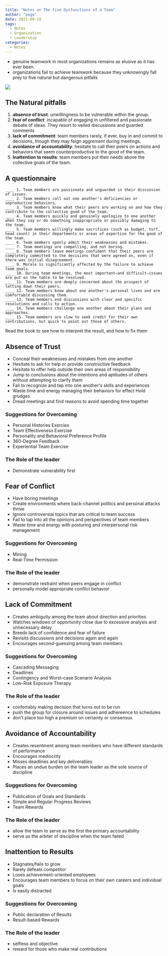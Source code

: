 ```yaml
---
title: "Notes on The Five Dysfunctions of a Team"
author: "poga"
date: 2021-09-19
tags:
  - Notes
  - Organization
  - Leadership
categories:
  - Notes
---
```


* genuine teamwork in most organizations remains as elusive as it has ever been.
* organizations fail to achieve teamwork because they unknowingly fall prey to five natural but dangerous pitfalls

![](/post/2021-09-19_notes_on_the_five_dysfunctions_of_a_team/0.png)

## The Natural pitfalls

1. **absence of trust**: unwillingness to be vulnerable within the group.
2. **fear of conflict**: incapable of engaging in unfiltered and passionate debate of ideas. They resort to veiled discussions and guarded comments
3. **lack of commitment**: team members rarely, if ever, buy in and commit to decisions, though they may feign aggrement during meetings.
4. **avoidance of accountability**: hesitate to call their peers on actions and behaviors that seem counterproductive to the good of the team.
5. **Inattention to results**: team members put their needs above the collective goals of the team.


## A questionnaire

```
____ 1. Team members are passionate and unguarded in their discussion of issues.
____ 2. Team members call out one another's deficiencies or unproductive behaviors.
____ 3. Team members know what their peers are working on and how they contribute to the collective good of the team.
____ 4. Team members quickly and genuinely apologize to one another when they say or do something inappropriate or possibly damaging to the team.
____ 5. Team members willingly make sacrifices (such as budget, turf, head count) in their departments or areas of expertise for the good of the team.
____ 6. Team members openly admit their weaknesses and mistakes.
____ 7. Team meetings are compelling, and not boring.
____ 8. Team members leave meetings confident that their peers are completely committed to the decisions that were agreed on, even if there was initial disagreement.
____ 9. Morale is significantly affected by the failure to achieve team goals.
____ 10. During team meetings, the most important—and difficult—issues are put on the table to be resolved.
____ 11. Team members are deeply concerned about the prospect of letting down their peers.
____ 12. Team members know about one another's personal lives and are comfortable discussing them.
____ 13. Team members end discussions with clear and specific resolutions and calls to action.
____ 14. Team members challenge one another about their plans and approaches.
____ 15. Team members are slow to seek credit for their own contributions, but quick to point out those of others.
```

Read the book to see how to interpret the result, and how to fix them

## Absence of Trust

* Conceal their weaknesses and mistakes from one another
* Hesitate to ask for help or provide constructive feedback
* Hesitate to offer help outside their own areas of responsibility
* Jump to conclusions about the intentions and aptitudes of others without attempting to clarify them
* Fail to recognize and tap into one another's skills and experiences
* Waste time and energy managing their behaviors for effect Hold grudges
* Dread meetings and find reasons to avoid spending time together

### Suggestions for Overcoming

* Personal Histories Exercies
* Team Effectiveness Exercise
* Personality and Behavioral Preference Profile
* 360-Degree Feedback
* Experiential Team Exercise

### The Role of the leader

* Demonstrate vulnerability first

## Fear of Conflict

* Have boring meetings
* Create environments where back-channel politics and personal attacks thrive
* Ignore controversial topics that are critical to team success
* Fail to tap into all the opinions and perspectives of team members
* Waste time and energy with posturing and interpersonal risk management

### Suggestions for Overcoming

* Mining
* Real-Time Permission

### The Role of the leader

* demonstrate restraint when peers engage in conflict
* personally model appropriate conflict behavior

## Lack of Commitment

* Creates ambiguity among the team about direction and priorities
* Watches windows of opportunity close due to excessive analysis and unnecessary delay
* Breeds lack of confidence and fear of failure
* Revisits discussions and decisions again and again
* Encourages second-guessing among team members

### Suggestions for Overcoming

* Cascading Messaging
* Deadlines
* Contingency and Worst-case Scenario Analysis
* Low-Risk Exposure Therapy

### The Role of the leader

* confortably making decision that turns out to be run
* push the group for closure around issues and adhereence to schedules
* don't place too high a premium on certainty or consensus

## Avoidance of Accountability

* Creates resentment among team members who have different standards of performance
* Encourages mediocrity
* Misses deadlines and key deliverables
* Places an undue burden on the team leader as the sole source of discipline

### Suggestions for Overcoming

* Publication of Goals and Standards
* Simple and Regular Progress Reviews
* Team Rewards

### The Role of the leader

* allow the team to serve as the first the primary accountability
* serve as the arbiter of discipline when the team failed

## Inattention to Results

* Stagnates/fails to grow
* Rarely defeats competitor
* Loses achievement-oriented employees
* Encourages team members to focus on their own careers and individual goals
* Is easily distracted

### Suggestions for Overcoming

* Public declaration of Results
* Result-based Rewards

### The Role of the leader

* selfless and objective
* reward for those who make real contributions
